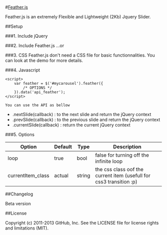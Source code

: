#[Feather.js](http://pieropanjulien.com/feather/)

Feather.js is an extremely Flexible and Lightweight (2Kb) Jquery Slider.

##Setup

###1. Include jQuery
	<script src="http://code.jquery.com/jquery-1.10.2.min.js"></script>

###2. Include Feather.js
	<script src="jquery.feather.js"></script> ...or	<script src="jquery.feather.min.js"></script>

###3. CSS
	Feather.js don't need a CSS file for basic functionnalities. You can look at the demo for more details. 

###4. Javascript

	<script>
	    var feather = $('#mycarousel').feather({
	    	/* OPTIONS */
	    }).data('api_feather');
	</script>

	You can use the API as bellow

- .nextSlide(callback) : to the next slide and return the jQuery context
- .prevSlide(callback) : to the previous slide and return the jQuery context
- .currentSlide(callback) : return the current jQuery context

###5. Options

| Option | Default | Type | Description
|-------|--------|-----|-----
| loop | true | bool |  false for turning off the infinite loop
| currentItem_class | actual | string | the css class oof the current item (usefull for css3 transition :p)

##Changelog

Beta version

##License

Copyright (c) 2011-2013 GitHub, Inc. See the LICENSE file for license rights and limitations (MIT).